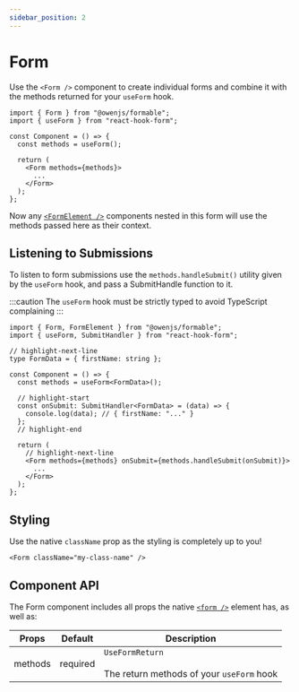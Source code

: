 ```yaml
---
sidebar_position: 2
---
```


# Form

Use the `<Form />` component to create individual forms and combine it with the methods returned for your `useForm` hook.

```tsx
import { Form } from "@owenjs/formable";
import { useForm } from "react-hook-form";

const Component = () => {
  const methods = useForm();
  
  return (
    <Form methods={methods}>
      ...
    </Form>
  );
};
```

Now any [`<FormElement />`](/form-elements) components nested in this form will use the methods passed here as their context.

## Listening to Submissions

To listen to form submissions use the `methods.handleSubmit()` utility given by the `useForm` hook, and pass a SubmitHandle function to it.

:::caution
The `useForm` hook must be strictly typed to avoid TypeScript complaining
:::

```tsx
import { Form, FormElement } from "@owenjs/formable";
import { useForm, SubmitHandler } from "react-hook-form";

// highlight-next-line
type FormData = { firstName: string };

const Component = () => {
  const methods = useForm<FormData>();

  // highlight-start
  const onSubmit: SubmitHandler<FormData> = (data) => {
    console.log(data); // { firstName: "..." }
  };
  // highlight-end

  return (
    // highlight-next-line
    <Form methods={methods} onSubmit={methods.handleSubmit(onSubmit)}>
      ...
    </Form>
  );
};
```

## Styling

Use the native `className` prop as the styling is completely up to you!

```tsx
<Form className="my-class-name" />
```

## Component API

The Form component includes all props the native [`<form />`](https://developer.mozilla.org/en-US/docs/Web/HTML/Element/form) element has, as well as:

| Props   | Default  | Description                                                        |
|---------|----------|--------------------------------------------------------------------|
| methods | required | `UseFormReturn`<br/><br/>The return methods of your `useForm` hook |
